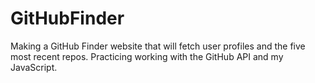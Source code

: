 # GitHubFinder

Making a GitHub Finder website that will fetch user profiles and the five most recent repos. Practicing working with the GitHub API and my JavaScript. 
